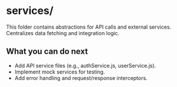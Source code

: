 # services/

This folder contains abstractions for API calls and external services. Centralizes data fetching and integration logic.

## What you can do next
- Add API service files (e.g., authService.js, userService.js).
- Implement mock services for testing.
- Add error handling and request/response interceptors. 